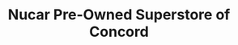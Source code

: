 ---
title: "Nucar Pre-Owned Superstore of Concord"
url: /concord/nucar-pre-owned-superstore-of-concord/
shop: Autohaus
---